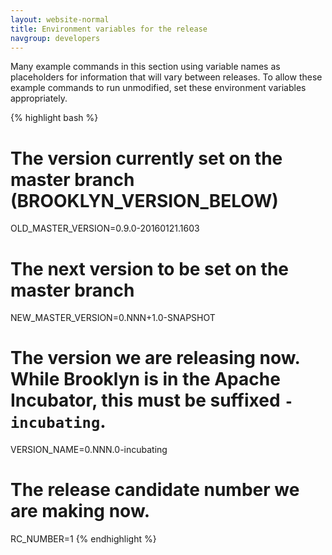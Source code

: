 ```yaml
---
layout: website-normal
title: Environment variables for the release
navgroup: developers
---
```


Many example commands in this section using variable names as placeholders for information that will vary between
releases. To allow these example commands to run unmodified, set these environment variables appropriately.

{% highlight bash %}
# The version currently set on the master branch (BROOKLYN_VERSION_BELOW)
OLD_MASTER_VERSION=0.9.0-20160121.1603
# The next version to be set on the master branch
NEW_MASTER_VERSION=0.NNN+1.0-SNAPSHOT

# The version we are releasing now. While Brooklyn is in the Apache Incubator, this must be suffixed `-incubating`.
VERSION_NAME=0.NNN.0-incubating

# The release candidate number we are making now.
RC_NUMBER=1
{% endhighlight %}
